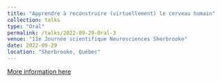 ```yaml
---
title: "Apprendre à reconstruire (virtuellement) le cerveau humain"
collection: talks
type: "Oral"
permalink: /talks/2022-09-29-Oral-3
venue: "11e Journée scientifique Neurosciences Sherbrooke"
date: 2022-09-29
location: "Sherbrooke, Québec"
---
```


[More information here](https://event.fourwaves.com/fr/cneuros2022/pages)
